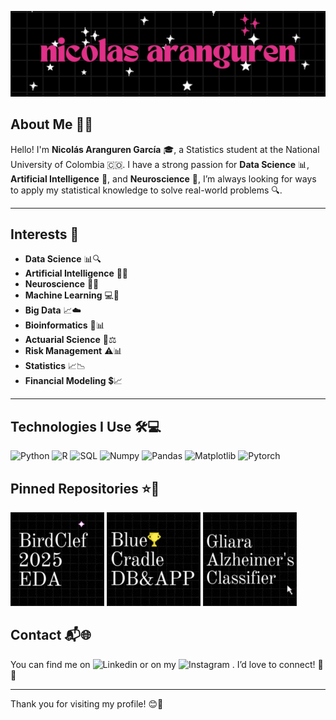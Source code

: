 
![Cover](portadita.jpg)

## About Me 👋✨

Hello! I'm **Nicolás Aranguren García** 🎓, a Statistics student at the National University of Colombia 🇨🇴. I have a strong passion for **Data Science** 📊, **Artificial Intelligence** 🤖, and **Neuroscience** 🧠, I’m always looking for ways to apply my statistical knowledge to solve real-world problems 🔍.

---

## Interests 🌟

- **Data Science** 📊🔍
- **Artificial Intelligence** 🤖💡
- **Neuroscience** 🧠🔬
- **Machine Learning** 💻🧠 
- **Big Data** 📈☁️
- **Bioinformatics** 🧬📊
- **Actuarial Science** 🔢⚖️ 
- **Risk Management** ⚠️📊 
- **Statistics** 📈📉 
- **Financial Modeling** 💲📈 


---

## Technologies I Use 🛠️💻

![Python](https://img.shields.io/badge/%F0%9F%90%8DPython-2A6041?style=for-the-badge)
![R](https://img.shields.io/badge/%F0%9F%93%8AR-EE4266?style=for-the-badge)
![SQL](https://img.shields.io/badge/%F0%9F%93%85%20SQL-2A1E5C?style=for-the-badge)
![Numpy](https://img.shields.io/badge/%F0%9F%94%A2NumPy-0E131F?style=for-the-badge)
![Pandas](https://img.shields.io/badge/%F0%9F%90%BCPandas-%23FF5733%20?style=for-the-badge)
![Matplotlib](https://img.shields.io/badge/%F0%9F%93%8A%20Matplotlib-%23%232E86C1?style=for-the-badge)
![Pytorch](https://img.shields.io/badge/%F0%9F%94%A5Pytorch-%23EE4C2C?style=for-the-badge)





<!--  📉 Tableau  📊 Power BI 🤖 TensorFlow 🧠 Scikit-learn 📊 Pandas 📈 Matplotlib -->

## Pinned Repositories ⭐📁

[![EDA_BirdCLEF25](PortadaBirdClef.gif)](https://github.com/siouxi/EDA_BirdCLEF25)
[![BlueCradle](BlueCradlePortada.gif)](https://github.com/siouxi/BlueCradle)
[![Gliara](PGliara.gif)](https://github.com/siouxi/gliara)

## Contact 📬🌐

You can find me on ![Linkedin](https://img.shields.io/badge/%F0%9F%A4%9DLinkedin-blue?style=for-the-badge&link=https%3A%2F%2Fwww.linkedin.com%2Fin%2Fminicotina%2F)
 or on my ![Instagram](https://img.shields.io/badge/%F0%9F%93%B8%20Instagram-%23E1306C?style=for-the-badge&link=https%3A%2F%2Fwww.instagram.com%2Fminicotina%2F)
. I’d love to connect! 🤝✨

---

Thank you for visiting my profile! 😊🎉


